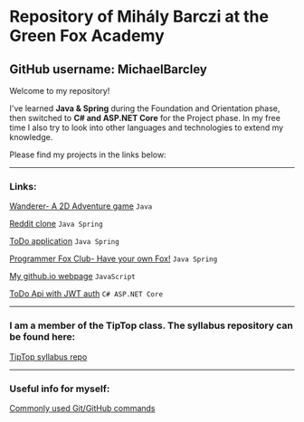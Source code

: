 ﻿# Repository of Mihály Barczi at the Green Fox Academy
## GitHub username: MichaelBarcley

Welcome to my repository!

I've learned **Java & Spring** during the Foundation and Orientation phase, then switched to **C# and ASP.NET Core** for the Project phase.
In my free time I also try to look into other languages and technologies to extend my knowledge.

Please find my projects in the links below:

---

### Links:  
[Wanderer- A 2D Adventure game](https://github.com/MichaelBarcley/wanderer-java) `Java`

[Reddit clone](https://github.com/green-fox-academy/MichaelBarcley/tree/master/Java/week-09/day-4) `Java Spring`

[ToDo application](https://github.com/green-fox-academy/MichaelBarcley/tree/master/Java/week-09/day-1/sqldemo) `Java Spring`

[Programmer Fox Club- Have your own Fox!](https://github.com/green-fox-academy/MichaelBarcley/tree/master/Java/week-08/day-5) `Java Spring`

[My github.io webpage](https://michaelbarcley.github.io/) `JavaScript`

[ToDo Api with JWT auth](https://github.com/green-fox-academy/MichaelBarcley/tree/master/C%23/TodoApi) `C# ASP.NET Core`

---

### I am a member of the TipTop class. The syllabus repository can be found here:  
[TipTop syllabus repo](https://github.com/green-fox-academy/tiptop-syllabus)  

---

### Useful info for myself:  
[Commonly used Git/GitHub commands](https://github.com/green-fox-academy/MichaelBarcley/blob/master/GitHub.md)  
